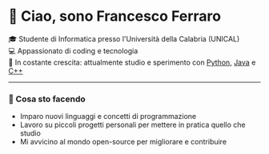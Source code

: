 # 👋 Ciao, sono Francesco Ferraro

🎓 Studente di Informatica presso l'Università della Calabria (UNICAL)  
💻 Appassionato di coding e tecnologia  
🧠 In costante crescita: attualmente studio e sperimento con [Python](https://www.python.org), [Java](https://www.java.com) e [C++](https://isocpp.org)

---

### 🚀 Cosa sto facendo
- Imparo nuovi linguaggi e concetti di programmazione
- Lavoro su piccoli progetti personali per mettere in pratica quello che studio
- Mi avvicino al mondo open-source per migliorare e contribuire
